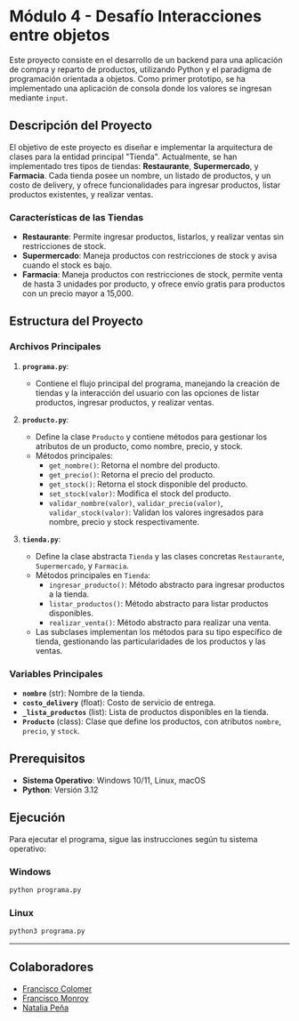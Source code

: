 # Módulo 4  - Desafío Interacciones entre objetos

Este proyecto consiste en el desarrollo de un backend para una aplicación de compra y reparto de productos, utilizando Python y el paradigma de programación orientada a objetos. Como primer prototipo, se ha implementado una aplicación de consola donde los valores se ingresan mediante `input`.

## Descripción del Proyecto

El objetivo de este proyecto es diseñar e implementar la arquitectura de clases para la entidad principal "Tienda". Actualmente, se han implementado tres tipos de tiendas: **Restaurante**, **Supermercado**, y **Farmacia**. Cada tienda posee un nombre, un listado de productos, y un costo de delivery, y ofrece funcionalidades para ingresar productos, listar productos existentes, y realizar ventas.

### Características de las Tiendas

- **Restaurante**: Permite ingresar productos, listarlos, y realizar ventas sin restricciones de stock.
- **Supermercado**: Maneja productos con restricciones de stock y avisa cuando el stock es bajo.
- **Farmacia**: Maneja productos con restricciones de stock, permite venta de hasta 3 unidades por producto, y ofrece envío gratis para productos con un precio mayor a 15,000.

## Estructura del Proyecto

### Archivos Principales

1. **`programa.py`**:
   - Contiene el flujo principal del programa, manejando la creación de tiendas y la interacción del usuario con las opciones de listar productos, ingresar productos, y realizar ventas.

2. **`producto.py`**:
   - Define la clase `Producto` y contiene métodos para gestionar los atributos de un producto, como nombre, precio, y stock.
   - Métodos principales:
     - `get_nombre()`: Retorna el nombre del producto.
     - `get_precio()`: Retorna el precio del producto.
     - `get_stock()`: Retorna el stock disponible del producto.
     - `set_stock(valor)`: Modifica el stock del producto.
     - `validar_nombre(valor)`, `validar_precio(valor)`, `validar_stock(valor)`: Validan los valores ingresados para nombre, precio y stock respectivamente.

3. **`tienda.py`**:
   - Define la clase abstracta `Tienda` y las clases concretas `Restaurante`, `Supermercado`, y `Farmacia`.
   - Métodos principales en `Tienda`:
     - `ingresar_producto()`: Método abstracto para ingresar productos a la tienda.
     - `listar_productos()`: Método abstracto para listar productos disponibles.
     - `realizar_venta()`: Método abstracto para realizar una venta.
   - Las subclases implementan los métodos para su tipo específico de tienda, gestionando las particularidades de los productos y las ventas.

### Variables Principales

- **`nombre`** (str): Nombre de la tienda.
- **`costo_delivery`** (float): Costo de servicio de entrega.
- **`_lista_productos`** (list): Lista de productos disponibles en la tienda.
- **`Producto`** (class): Clase que define los productos, con atributos `nombre`, `precio`, y `stock`.

## Prerequisitos

- **Sistema Operativo**: Windows 10/11, Linux, macOS
- **Python**: Versión 3.12

## Ejecución

Para ejecutar el programa, sigue las instrucciones según tu sistema operativo:

### Windows

```bash
python programa.py
```

### Linux

```bash
python3 programa.py
```
------------------------------------------
## Colaboradores
- [Francisco Colomer](https://github.com/Cy5k0) 
- [Francisco Monroy](https://github.com/fmonroy75)
- [Natalia Peña](https://github.com/StudentNPD)
